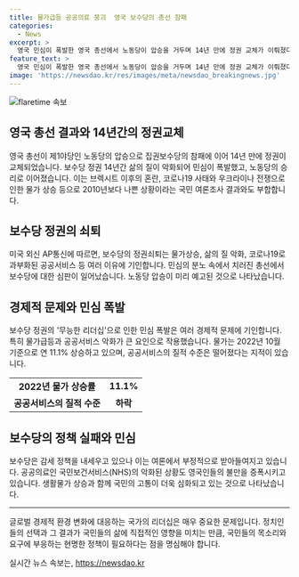 ```yaml
---
title: 물가급등 공공의료 붕괴  영국 보수당의 총선 참패
categories:
  - News
excerpt: >
  영국 민심이 폭발한 영국 총선에서 노동당이 압승을 거두며 14년 만에 정권 교체가 이뤄졌다. 보수당 정권의 무능한 리더십과 물가 상승, 공공 서비스 악화 등으로 민심이 분노하며 보수당에 대한 심판론이 확산된 것으로 나타났다. 이에 민심 이반에 따른 보수당의 정치적 도박은 실패로 끝나게 되었고, 노동당 대표의 선거운동과정에서 민심의 변화가 드러났다. 특히 공공의료인 국민보건서비스(NHS)의 악화된 상황과 이민 문제가 주요 이슈로 부각되었다. (총 단어 수: 150)
feature_text: >
  영국 민심이 폭발한 영국 총선에서 노동당이 압승을 거두며 14년 만에 정권 교체가 이뤄졌다. 보수당 정권의 무능한 리더십과 물가 상승, 공공 서비스 악화 등으로 민심이 분노하며 보수당에 대한 심판론이 확산된 것으로 나타났다. 이에 민심 이반에 따른 보수당의 정치적 도박은 실패로 끝나게 되었고, 노동당 대표의 선거운동과정에서 민심의 변화가 드러났다. 특히 공공의료인 국민보건서비스(NHS)의 악화된 상황과 이민 문제가 주요 이슈로 부각되었다. (총 단어 수: 150)
image: 'https://newsdao.kr/res/images/meta/newsdao_breakingnews.jpg'
---
```


<p><img src="https://newsdao.kr/res/images/meta/newsdao_breakingnews.jpg" alt="flaretime 속보" /></p>

<h2 data-ke-size="size26">영국 총선 결과와 14년간의 정권교체</h2>

<p data-ke-size="size16">영국 총선이 제1야당인 노동당의 압승으로 집권보수당의 참패에 이어 14년 만에 정권이 교체되었습니다. 보수당 정권 14년간 삶의 질이 악화되어 민심이 폭발했고, 노동당의 승리로 이어졌습니다. 이는 브렉시트 이후의 혼란, 코로나19 사태와 우크라이나 전쟁으로 인한 물가 상승 등으로 2010년보다 나쁜 상황이라는 국민 여론조사 결과와도 부합합니다.</p>

<h2 data-ke-size="size26">보수당 정권의 쇠퇴</h2>

<p data-ke-size="size16">미국 외신 AP통신에 따르면, 보수당의 정권쇠퇴는 물가상승, 삶의 질 악화, 코로나19로 과부화된 공공서비스 등 여러 이유에 기인합니다. 민심의 분노 속에서 치러진 총선에서 보수당에 대한 심판이 일어났습니다. 노동당 압승이 미리 예고된 것으로 나타났습니다.</p>

<h2 data-ke-size="size26">경제적 문제와 민심 폭발</h2>

<p data-ke-size="size16">보수당 정권의 '무능한 리더십'으로 인한 민심 폭발은 여러 경제적 문제에 기인합니다. 특히 물가급등과 공공서비스 악화가 큰 요인으로 작용했습니다. 물가는 2022년 10월 기준으로 연 11.1% 상승하고 있으며, 공공서비스의 질적 수준은 떨어졌다는 지적이 있습니다.</p>

<table>
<tbody>
<tr>
<td style="text-align: center; height: 17px;"><b>2022년 물가 상승률</b></td>
<td style="text-align: center; height: 17px;"><b>11.1%</b></td>
</tr>
<tr>
<td style="text-align: center; height: 17px;"><b>공공서비스의 질적 수준</b></td>
<td style="text-align: center; height: 17px;"><b>하락</b></td>
</tr>
</tbody>
</table>

<h2 data-ke-size="size26">보수당의 정책 실패와 민심</h2>

<p data-ke-size="size16">보수당은 감세 정책을 내세우고 있으나 이는 여론에서 부정적으로 받아들여지고 있습니다. 공공의료인 국민보건서비스(NHS)의 악화된 상황도 영국인들의 불만을 증폭시키고 있습니다. 생활물가 상승과 함께 국민의 고통이 더욱 심화되고 있는 것으로 나타났습니다.</p>

<hr>

<p data-ke-size="size16">글로벌 경제적 환경 변화에 대응하는 국가의 리더십은 매우 중요한 문제입니다. 정치인들의 선택과 그 결과가 국민들의 삶에 직접적인 영향을 미치는 만큼, 국민들의 목소리와 요구에 부응하는 현명한 정책이 필요하다는 점을 명심해야 합니다.</p>
실시간 뉴스 속보는, <a href="https://newsdao.kr" rel="dofollow">https://newsdao.kr</a>


